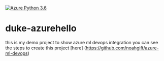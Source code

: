 
[![Azure Python 3.6](https://github.com/gbolia/duke-azurehello/actions/workflows/main.yml/badge.svg)](https://github.com/gbolia/duke-azurehello/actions/workflows/main.yml)

# duke-azurehello
this is my demo project to show azure ml devops integration
you can see the steps to create this project [here] (https://github.com/noahgift/azure-ml-devops)
